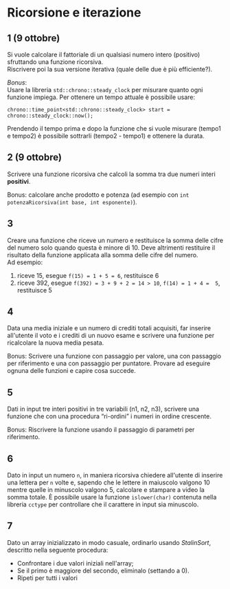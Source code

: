 # Ricorsione e iterazione

## 1 (9 ottobre)

Si vuole calcolare il fattoriale di un qualsiasi numero intero (positivo) sfruttando una funzione ricorsiva.  
Riscrivere poi la sua versione iterativa (quale delle due è più efficiente?).

*Bonus*:  
Usare la libreria `std::chrono::steady_clock` per misurare quanto ogni funzione impiega.
Per ottenere un tempo attuale è possibile usare:

```
chrono::time_point<std::chrono::steady_clock> start = chrono::steady_clock::now();
```

Prendendo il tempo prima e dopo la funzione che si vuole misurare (tempo1 e tempo2) è possibile sottrarli (tempo2 - tempo1) e ottenere la durata.

## 2 (9 ottobre)

Scrivere una funzione ricorsiva che calcoli la somma tra due numeri interi **positivi**.

Bonus: calcolare anche prodotto e potenza (ad esempio con `int potenzaRicorsiva(int base, int esponente)`).

## 3

Creare una funzione che riceve un numero e restituisce la somma delle cifre del numero solo quando questa è minore di 10. Deve altrimenti restituire il risultato della funzione applicata alla somma delle cifre del numero.  
Ad esempio:

1. riceve 15, esegue `f(15) = 1 + 5 = 6`, restituisce 6
2. riceve 392, esegue `f(392) = 3 + 9 + 2 = 14 > 10`, `f(14) = 1 + 4 =  5`, restituisce 5

## 4 

Data una media iniziale e un numero di crediti totali acquisiti, far inserire all'utente il voto e i crediti di un nuovo esame e scrivere una funzione per ricalcolare la nuova media pesata. 

Bonus: Scrivere una funzione con passaggio per valore, una con passaggio per riferimento e una con passaggio per puntatore. Provare ad eseguire ognuna delle funzioni e capire cosa succede.

## 5 

Dati in input tre interi positivi in tre variabili (n1, n2, n3), scrivere una funzione che con una procedura “ri-ordini” i numeri in ordine crescente.

Bonus: Riscrivere la funzione usando il passaggio di parametri per riferimento.

## 6 

Dato in input un numero `n`, in maniera ricorsiva chiedere all'utente di inserire una lettera per `n` volte e, sapendo che le lettere in maiuscolo valgono 10 mentre quelle in minuscolo valgono 5, calcolare e stampare a video la somma totale. È possibile usare la funzione `islower(char)` contenuta nella libreria `cctype` per controllare che il carattere in input sia minuscolo.

## 7 

Dato un array inizializzato in modo casuale, ordinarlo usando *StalinSort*, descritto nella seguente procedura: 

- Confrontare i due valori iniziali nell'array;
- Se il primo è maggiore del secondo, eliminalo (settando a 0).
- Ripeti per tutti i valori



